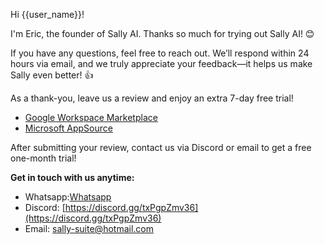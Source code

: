 Hi {{user_name}}!

I'm Eric, the founder of Sally AI. Thanks so much for trying out Sally AI! 😊

If you have any questions, feel free to reach out. We’ll respond within 24 hours via email, and we truly appreciate your feedback—it helps us make Sally even better! 👍

As a thank-you, leave us a review and enjoy an extra 7-day free trial!

- [Google Workspace Marketplace](https://workspace.google.com/u/0/marketplace/app/sally_suite/502322973058)
- [Microsoft AppSource](https://appsource.microsoft.com/en-us/product/office/WA200006772?tab=Reviews)

After submitting your review, contact us via Discord or email to get a free one-month trial!

**Get in touch with us anytime:**

- Whatsapp:[Whatsapp](https://wa.me/8619066504137)
- Discord: [https://discord.gg/txPgpZmv36](https://discord.gg/txPgpZmv36)
- Email: [sally-suite@hotmail.com](mailto:sally-suite@hotmail.com)
